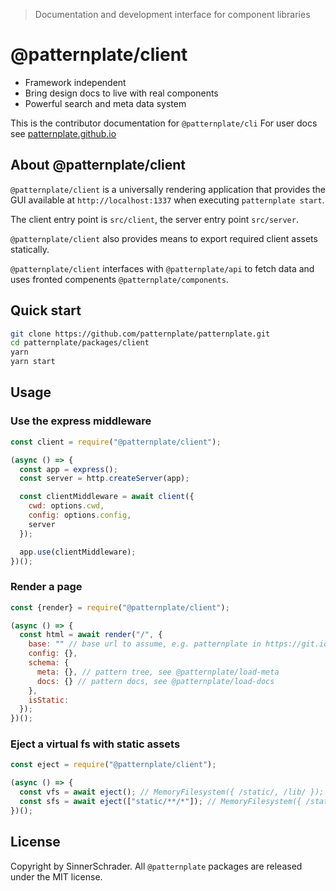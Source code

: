 > Documentation and development interface for component libraries

# @patternplate/client

* Framework independent
* Bring design docs to live with real components
* Powerful search and meta data system

This is the contributor documentation for `@patternplate/cli`
For user docs see [patternplate.github.io](https://patternplate.github.io)

## About @patternplate/client

`@patternplate/client` is a universally rendering application that provides
the GUI available at `http://localhost:1337` when executing `patternplate start`.

The client entry point is `src/client`, the server entry point `src/server`.

`@patternplate/client` also provides means to export required client
assets statically. 

`@patternplate/client` interfaces with `@patternplate/api` to fetch data
and uses fronted compenents `@patternplate/components`.

## Quick start

```sh
git clone https://github.com/patternplate/patternplate.git
cd patternplate/packages/client
yarn
yarn start
```

## Usage

### Use the express middleware

```js
const client = require("@patternplate/client");

(async () => {
  const app = express();
  const server = http.createServer(app);

  const clientMiddleware = await client({
    cwd: options.cwd,
    config: options.config,
    server
  });

  app.use(clientMiddleware);
})();
```

### Render a page

```js
const {render} = require("@patternplate/client");

(async () => {
  const html = await render("/", {
    base: "" // base url to assume, e.g. patternplate in https://git.io/patternplate,
    config: {},
    schema: {
      meta: {}, // pattern tree, see @patternplate/load-meta 
      docs: {} // pattern docs, see @patternplate/load-docs 
    },
    isStatic: 
  });
})();
```

### Eject a virtual fs with static assets 

```js
const eject = require("@patternplate/client");

(async () => {
  const vfs = await eject(); // MemoryFilesystem({ /static/, /lib/ });
  const sfs = await eject(["static/**/*"]); // MemoryFilesystem({ /static/ });
})();
```

## License

Copyright by SinnerSchrader. All `@patternplate` packages are released under the MIT license.

